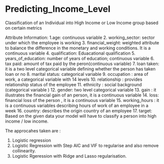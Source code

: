 # Predicting_Income_Level
Classification of an Individual into High Income or Low Income group based on certain metrics

Attribute Information:
1.age: continuous variable
2. working_sector: sector under which the employee is working
3. financial_weight: weighted attribute to balance the difference in the monetary and
working conditions. It is a continuous variable
4. qualification: Eduacational qualification
5. years_of_education: number of years of education; continuous variable
6. tax paid: amount of tax paid by the peron(continuous variable)
7. loan taken: it is a two level categorical variable defining whether the person has
taken loan or no
8. marital status: categorical variable
9. occupation : area of work, a categorical variable with 14 levels
10. relationship : provides relationship status of the employee
11. ethnicity : social background (categorical variable )
12. gender: two level categorical variable
13. gain : it illustrates the financial gain of an person, it is a continuous variable
14. loss: financial loss of the person , it is a continuous variable
15. working_hours : it is a continuous variables describing hours of work of an
employee in a week
16. country: describes the origin country of an employee
17. target: Based on the given data your model will have to classify a person into high
income / low income.

The approcahes taken are :
1. Logistic regression
2. Logistic Regression with Step AIC and VIF to regularise and also remove collinearity.
3. Logistic Rgeression with Ridge and Lasso regularisation.
